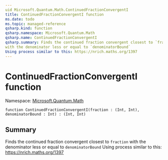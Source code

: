 ```yaml
---
uid Microsoft.Quantum.Math.ContinuedFractionConvergentI
title: ContinuedFractionConvergentI function
ms.date: todo
ms.topic: managed-reference
qsharp.kind: function
qsharp.namespace: Microsoft.Quantum.Math
qsharp.name: ContinuedFractionConvergentI
qsharp.summary: Finds the continued fraction convergent closest to `fraction`
with the denominator less or equal to `denominatorBound`
Using process similar to this: https://nrich.maths.org/1397
---
```


# ContinuedFractionConvergentI function

Namespace: [Microsoft.Quantum.Math](xref:Microsoft.Quantum.Math)

```qsharp
function ContinuedFractionConvergentI(fraction : (Int, Int), denominatorBound : Int) : (Int, Int)
```

## Summary
Finds the continued fraction convergent closest to `fraction`
with the denominator less or equal to `denominatorBound`
Using process similar to this: https://nrich.maths.org/1397
